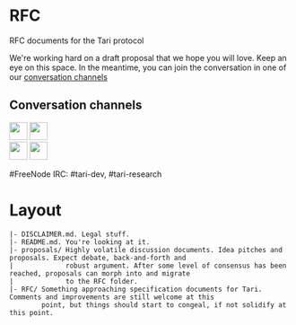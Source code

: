 # RFC
RFC documents for the Tari protocol

We're working hard on a draft proposal that we hope you will love. Keep an eye on this space. In the meantime, you can 
join the conversation in one of our [conversation channels](#conversation-channels)

## Conversation channels

[<img src="https://ionicons.com/ionicons/svg/logo-github.svg" width="32">](https://github.com/tari-project/tari)
[<img src="https://ionicons.com/ionicons/svg/md-paper-plane.svg" width="32">](https://t.me/tarilab)                           
[<img src="https://ionicons.com/ionicons/svg/logo-reddit.svg" width="32">](https://reddit.com/r/tari/)                         [<img src="https://ionicons.com/ionicons/svg/logo-twitter.svg" width="32">](https://twitter.com/tari)  

#FreeNode IRC: #tari-dev, #tari-research

# Layout

```text
|- DISCLAIMER.md. Legal stuff.
|- README.md. You're looking at it.
|- proposals/ Highly volatile discussion documents. Idea pitches and proposals. Expect debate, back-and-forth and 
|             robust argument. After some level of consensus has been reached, proposals can morph into and migrate 
|             to the RFC folder.
|- RFC/ Something approaching specification documents for Tari. Comments and improvements are still welcome at this 
        point, but things should start to congeal, if not solidify at this point. 
```